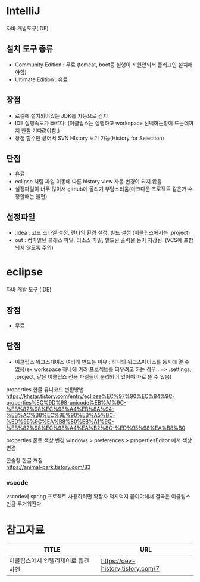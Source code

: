 # IntelliJ
자바 개발도구(IDE)
## 설치 도구 종류
- Community Edition : 무료 (tomcat, boot등 실행이 지원안되서 플러그인 설치해야함)
- Ultimate Edition : 유료   

## 장점
- 로컬에 설치되어있는 JDK를 자동으로 감지
- IDE 실행속도가 빠르다. (이클립스는 실행하고 workspace 선택하는창이 뜨는데까지 한참 기다려야함.)
- 장점 함수만 긁어서 SVN HIstory 보기 가능(History for Selection)

## 단점
- 유료
- eclipse 처럼 파일 이동에 따른 history view 자동 변경이 되지 않음
- 설정파일이 너무 많아서 github에 올리기 부담스러움(마크다운 프로젝트 같은거 수정할때는 불편)

## 설정파일
- .idea : 코드 스타일 설정, 런타임 환경 설정, 빌드 설정 (이클립스에서는 .project)
- out : 컴파일된 클래스 파일, 리소스 파일, 빌드된 출력물 등이 저장됨. (VCS에 포함되지 않도록 주의)
  
  
# eclipse
자바 개발 도구 (IDE)

## 장점
- 무료

## 단점
- 이클립스 워크스페이스 여러개 만드는 이유 : 하나의 워크스페이스를 동시에 열 수 없음(ex workspace 하나에 여러 프로젝트를 띄우려고 하는 경우.. => .settings, .project, 같은 이클립스 전용 파일들이 분리되어 있어야 따로 뜰 수 있음)


properties 한글 유니코드 변환방법  
https://khstar.tistory.com/entry/eclipse%EC%97%90%EC%84%9C-properties%EC%9D%98-unicode%EB%A1%9C-%EB%82%98%EC%98%A4%EB%8A%94-%EB%AC%B8%EC%9E%90%EB%A5%BC-%ED%95%9C%EA%B8%80%EB%A1%9C-%EB%82%98%EC%98%A4%EA%B2%8C-%ED%95%98%EA%B8%B0

properties 폰트 색상 변경
windows > preferences > propertiesEditor 에서 색상 변경

콘솔창 한글 깨짐  
https://animal-park.tistory.com/83

### vscode
vscode에 spring 프로젝트 사용하려면 확장자 덕지덕지 붙여야해서 결국은 이클립스만큼 무거워진다.

# 참고자료
|TITLE|URL|
|---|---|
|이클립스에서 인텔리제이로 옮긴 사연|https://dev-history.tistory.com/7|